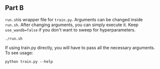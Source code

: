 ## Part B
`run.sh`is wrapper file for `train.py`. Arguments can be changed inside `run.sh`. After changing arguments, you can simply execute it. Keep `use_wandb=false` if you don't want to sweep for hyperparameters.
```
./run.sh
```
If using train.py directly, you will have to pass all the necessary arguments. \
To see usage:
```
python train.py --help
```
